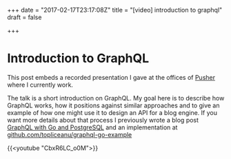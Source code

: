 +++
date = "2017-02-17T23:17:08Z"
title = "[video] introduction to graphql"
draft = false

+++

# Introduction to GraphQL

This post embeds a recorded presentation I gave at the offices of [Pusher](https://pusher.com) where I currently work.

The talk is a short introduction on GraphQL. My goal here is to describe how GraphQL works, how it positions against similar approaches and to give an example of how one might use it to design an API for a blog engine. If you want more details about that process I previously wrote a blog post [GraphQL with Go and PostgreSQL](http://alexandrutopliceanu.ro/post/graphql-with-go-and-postgresql/) and an implementation at [github.com/topliceanu/graphql-go-example](https://github.com/topliceanu/graphql-go-example)

{{<youtube "CbxR6LC_o0M">}}
